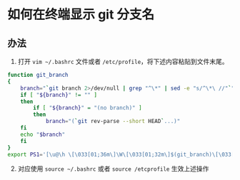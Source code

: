 # 如何在终端显示 git 分支名

## 办法

1. 打开 `vim ~/.bashrc` 文件或者 `/etc/profile`，将下述内容粘贴到文件末尾。

```bash
function git_branch
{
    branch="`git branch 2>/dev/null | grep "^\*" | sed -e "s/^\*\ //"`"
    if [ "${branch}" != "" ]
    then
        if [ "${branch}" = "(no branch)" ]
        then
            branch="(`git rev-parse --short HEAD`...)"
    fi
    echo "$branch"
    fi
}
export PS1='[\u@\h \[\033[01;36m\]\W\[\033[01;32m\]$(git_branch)\[\033[00m\]] '
```

2. 对应使用 `source ~/.bashrc` 或者 `source /etcprofile` 生效上述操作